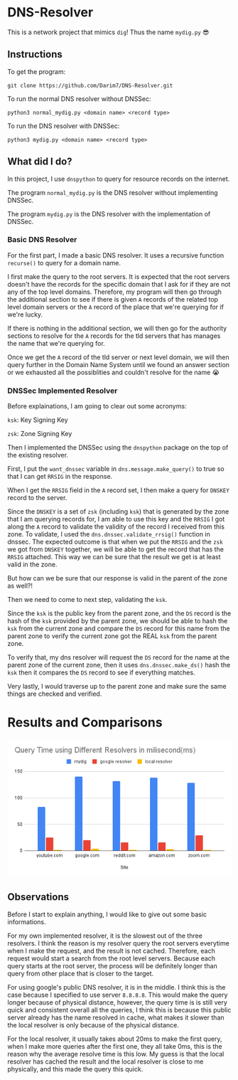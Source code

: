 # DNS-Resolver
This is a network project that mimics `dig`! Thus the name `mydig.py` :sunglasses:

## Instructions
To get the program:
```
git clone https://github.com/Darim7/DNS-Resolver.git
```

To run the normal DNS resolver without DNSSec:
```
python3 normal_mydig.py <domain name> <record type>
```
To run the DNS resolver with DNSSec:
```
python3 mydig.py <domain name> <record type>
```

## What did I do?
In this project, I use `dnspython` to query for resource records on the internet.

The program `normal_mydig.py` is the DNS resolver without implementing DNSSec.

The program `mydig.py` is the DNS resolver with the implementation of DNSSec.

### Basic DNS Resolver
For the first part, I made a basic DNS resolver. It uses a recursive function `recurse()` to query for a domain name.

I first make the query to the root servers. It is expected that the root servers doesn't have the records for the specific domain that I ask for if they are not any of the top level domains. Therefore, my program will then go through the additional section to see if there is given `A` records of the related top level domain servers or the `A` record of the place that we're querying for if we're lucky.

If there is nothing in the additional section, we will then go for the authority sections to resolve for the `A` records for the tld servers that has manages the name that we're querying for.

Once we get the `A` record of the tld server or next level domain, we will then query further in the Domain Name System until we found an answer section or we exhausted all the possiblities and couldn't resolve for the name :sob:

### DNSSec Implemented Resolver
Before explainations, I am going to clear out some acronyms:

`ksk`: Key Signing Key

`zsk`: Zone Signing Key

Then I implemented the DNSSec using the `dnspython` package on the top of the existing resolver.

First, I put the `want_dnssec` variable in `dns.message.make_query()` to true so that I can get `RRSIG` in the response.

When I get the `RRSIG` field in the `A` record set, I then make a query for `DNSKEY` record to the server.

Since the `DNSKEY` is a set of `zsk` (including `ksk`) that is generated by the zone that I am querying records for, I am able to use this key and the `RRSIG` I got along the `A` record to validate the validity of the record I received from this zone. To validate, I used the `dns.dnssec.validate_rrsig()` function in dnssec. The expected outcome is that when we put the `RRSIG` and the `zsk` we got from `DNSKEY` together, we will be able to get the record that has the `RRSIG` attached. This way we can be sure that the result we get is at least valid in the zone.

But how can we be sure that our response is valid in the parent of the zone as well?!

Then we need to come to next step, validating the `ksk`.

Since the `ksk` is the public key from the parent zone, and the `DS` record is the hash of the `ksk` provided by the parent zone, we should be able to hash the `ksk` from the current zone and compare the `DS` record for this name from the parent zone to verify the current zone got the REAL `ksk` from the parent zone.

To verify that, my dns resolver will request the `DS` record for the name at the parent zone of the current zone, then it uses `dns.dnssec.make_ds()` hash the `ksk` then it compares the `DS` record to see if everything matches.

Very lastly, I would traverse up to the parent zone and make sure the same things are checked and verified.

# Results and Comparisons
![Query Time using Different Resolvers in milisecond(ms)](Query%20Time%20using%20Different%20Resolvers%20in%20milisecond(ms).png)

## Observations
Before I start to explain anything, I would like to give out some basic informations. 

For my own implemented resolver, it is the slowest out of the three resolvers. I think the reason is my resolver query the root servers everytime when I make the request, and the result is not cached. Therefore, each request would start a search from the root level servers. Because each query starts at the root server, the process will be definitely longer than query from other place that is closer to the target.

For using google's public DNS resolver, it is in the middle. I think this is the case because I specified to use server `8.8.8.8`. This would make the query longer because of physical distance, however, the query time is is still very quick and consistent overall all the queries, I think this is because this public server already has the name resolved in cache, what makes it slower than the local resolver is only because of the physical distance.

For the local resolver, it usually takes about 20ms to make the first query, when I make more queries after the first one, they all take 0ms, this is the reason why the average resolve time is this low. My guess is that the local resolver has cached the result and the local resolver is close to me physically, and this made the query this quick.
